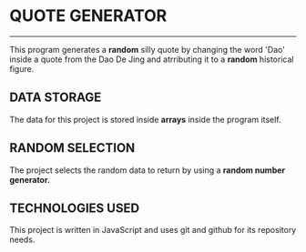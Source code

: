 # QUOTE GENERATOR
---
This program generates a **random** silly quote by changing the word 'Dao' inside a quote from the Dao De Jing
and atrributing it to a **random** historical figure.

## DATA STORAGE

The data for this project is stored inside **arrays** inside the program itself.

## RANDOM SELECTION

The project selects the random data to return by using a **random number generator.**

## TECHNOLOGIES USED

This project is written in JavaScript and uses git and github for its repository needs.